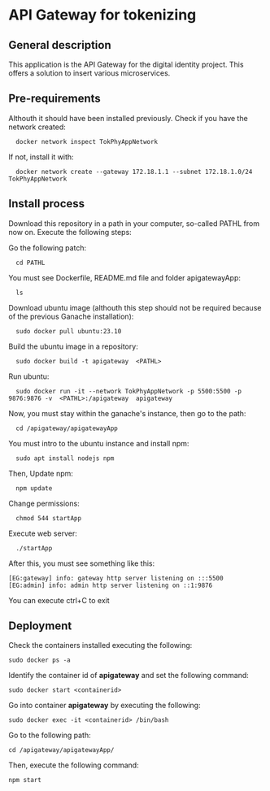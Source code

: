 # API Gateway for tokenizing
## General description
  This application is the API Gateway for the digital identity project. This offers a solution to insert various microservices.

## Pre-requirements
  Althouth it should have been installed previously. Check if you have the network created:

    
      docker network inspect TokPhyAppNetwork

  If not, install it with:

    
      docker network create --gateway 172.18.1.1 --subnet 172.18.1.0/24 TokPhyAppNetwork

 
## Install process
  Download this repository in a path in your computer, so-called PATHL from now on.  Execute the following steps: 

  Go the following patch:
      
      cd PATHL  
  You must see Dockerfile, README.md file and folder apigatewayApp:
      
      ls 
  Download ubuntu image (althouth this step should not be required because of the previous Ganache installation):
      
      sudo docker pull ubuntu:23.10
    
  Build the ubuntu image in a repository:
      
      sudo docker build -t apigateway  <PATHL>

  Run ubuntu: 
      
      sudo docker run -it --network TokPhyAppNetwork -p 5500:5500 -p 9876:9876 -v  <PATHL>:/apigateway  apigateway

  Now, you must stay within the ganache's instance, then go to the path:
      
      cd /apigateway/apigatewayApp

  You must intro to the ubuntu instance and install npm:
      
      sudo apt install nodejs npm
  
  Then, Update npm:
      
      npm update

  Change permissions:
      
      chmod 544 startApp

  Execute web server:
      
      ./startApp
  
  After this, you must see something like this:
    
    [EG:gateway] info: gateway http server listening on :::5500
    [EG:admin] info: admin http server listening on ::1:9876

  You can execute ctrl+C to exit

## Deployment
  
  Check the containers installed executing the following:
    
    sudo docker ps -a

  Identify the container id of **apigateway** and set the following command:
    
    sudo docker start <containerid>

  Go into container **apigateway** by executing the following:
    
    sudo docker exec -it <containerid> /bin/bash

  Go to the following path:
    
    cd /apigateway/apigatewayApp/

  Then, execute the following command:
    
    npm start
